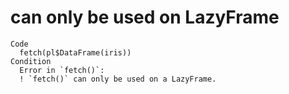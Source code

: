 # can only be used on LazyFrame

    Code
      fetch(pl$DataFrame(iris))
    Condition
      Error in `fetch()`:
      ! `fetch()` can only be used on a LazyFrame.

